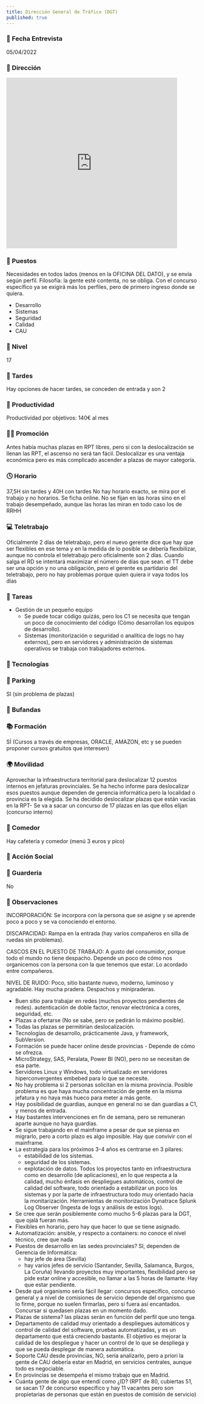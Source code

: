 ```yaml
---
title: Dirección General de Tráfico (DGT)
published: true
---
```


### 📆 Fecha Entrevista
05/04/2022

### 🏢 Dirección
<iframe src="https://www.google.com/maps/embed?pb=!1m14!1m8!1m3!1d12144.92616257377!2d-3.6400687!3d40.448012!3m2!1i1024!2i768!4f13.1!3m3!1m2!1s0x0%3A0x45544d1297c54f11!2sDirecci%C3%B3n%20General%20de%20Tr%C3%A1fico%20(DGT)!5e0!3m2!1ses!2ses!4v1649523647498!5m2!1ses!2ses" width="450" height="450" style="border:0;" allowfullscreen="" loading="lazy" referrerpolicy="no-referrer-when-downgrade"></iframe>

### 💼 Puestos
Necesidades en todos lados (menos en la OFICINA DEL DATO), y se envía según perfil.
Filosofía: la gente esté contenta, no se obliga.
Con el concurso específico ya se exigirá más los perfiles, pero de primero ingreso donde se quiera.

- Desarrollo
- Sistemas
- Seguridad
- Calidad
- CAU
### 🔼 Nivel
17
### 🌆 Tardes
Hay opciones de hacer tardes, se conceden de entrada y son 2
### 🚀 Productividad
Productividad por objetivos: 140€ al mes
### 🧗‍♀️ Promoción
Antes había muchas plazas en RPT libres, pero si con la deslocalización se llenan las RPT, el ascenso no será tan fácil. Deslocalizar es una ventaja económica pero es más complicado ascender a plazas de mayor categoría.
### 🕓 Horario
37,5H sin tardes y 40H con tardes
No hay horario exacto, se mira por el trabajo y no horarios.
Se ficha online. No se fijan en las horas sino en el trabajo desempeñado, aunque las horas las miran en todo caso los de RRHH
### 💻 Teletrabajo
Oficialmente 2 días de teletrabajo, pero el nuevo gerente dice que hay que ser flexibles en ese tema y en la medida de lo posible se debería flexibilizar, aunque no controla el teletrabajo pero oficialmente son 2 días. Cuando salga el RD se intentará maximizar el número de días que sean.
el TT debe ser una opción y no una obligación, pero el gerente es partidario del teletrabajo, pero no
hay problemas porque quien quiera ir vaya todos los días
### 📝 Tareas
- Gestión de un pequeño equipo
	- Se puede tocar código quizás, pero los C1 se necesita que tengan un poco de conocimiento del código
	  (Cómo desarrollan los equipos de desarrollo).
	- Sistemas (monitorización o seguridad o analítica de logs no hay externos),
	  pero en servidores y administración de sistemas operativos se trabaja con trabajadores externos.
### 💾 Tecnologías


### 🚗 Parking
SI (sin problema de plazas)
### 🧣 Bufandas

### 📚 Formación
SÍ (Cursos a través de empresas, ORACLE, AMAZON, etc y se pueden proponer cursos gratuitos que interesen)
### 🌍 Movilidad
Aprovechar la infraestructura territorial para deslocalizar 12 puestos internos en jefaturas provinciales. Se ha hecho informe para deslocalizar esos puestos aunque dependen de gerencia informática pero
la localidad o provincia es la elegida. Se ha decidido deslocalizar plazas que están vacías en la RPT-
Se va a sacar un concurso de 17 plazas en las que ellos elijan (concurso interno)
### 🥗 Comedor
Hay cafetería y comedor (menú 3 euros y pico)
### 🤝 Acción Social

### 👶 Guarderia
No
### 👀 Observaciones

INCORPORACIÓN: Se incorpora con la persona que se asigne y se aprende poco a poco y se va conociendo el entorno.

DISCAPACIDAD: Rampa en la entrada (hay varios compañeros en silla de ruedas sin problemas).

CASCOS EN EL PUESTO DE TRABAJO: A gusto del consumidor, porque todo el mundo no tiene despacho. Depende un poco de
cómo nos organicemos con la persona con la que tenemos que estar. Lo acordado entre compañeros.

NIVEL DE RUIDO: Poco, sitio bastante nuevo, moderno, luminoso y agradable. Hay mucha pradera. Despachos y minipraderas.

- Buen sitio para trabajar en redes (muchos proyectos pendientes de redes).
autenticación de doble factor, renovar electrónica a cores, seguridad, etc.
- Plazas a ofertarse (No se sabe, pero se pedirán lo máximo posible).
- Todas las plazas se permitirían deslocalización.
- Tecnologías de desarrollo, prácticamente Java, y framework, SubVersion.
- Formación se puede hacer online desde provincias - Depende de cómo se ofrezca.
- MicroStrategy, SAS, Peralata, Power BI (NO), pero no se necesitan de esa parte.
- Servidores Linux y Windows, todo virtualizado en servidores hiperconvergentes embebed
  para lo que se necesite.
- No hay problema si 2 personas solicitan en la misma provincia. Posible problema es que
  haya mucha concentración de gente en la misma jefatura y no haya más hueco para meter
  a más gente.
- Hay posibilidad de guardias, aunque en general no se dan guardias a C1, y menos de entrada.
- Hay bastantes intervenciones en fin de semana, pero se remuneran aparte aunque no haya
  guardias.
- Se sigue trabajando en el mainframe a pesar de que se piensa en migrarlo, pero a corto
  plazo es algo imposible. Hay que convivir con el mainframe.
- La estrategia para los próximos 3-4 años es centrarse en 3 pilares:
  + estabilidad de los sistemas.
  + seguridad de los sistemas.
  + explotación de datos.
  Todos los proyectos tanto en infraestructura como en desarrollo (de aplicaciones),
  en lo que respecta a la calidad, mucho énfasis en despliegues automáticos, control de calidad del software, todo orientado a estabilizar un poco los sistemas y por la parte de infraestructura todo muy orientado hacia la monitarización.
  Herramientas de monitorización Dynatrace
  Splunk Log Observer (Ingesta de logs y análisis de estos logs).
- Se cree que serán posiblemente como mucho 5-6 plazas para la DGT, que ojalá fueran más.
- Flexibles en horario, pero hay que hacer lo que se tiene asignado.
- Automatización: ansible, y respecto a containers: no conoce el nivel técnico, cree que nada
- Puestos de desarrollo en las sedes provinciales? SI, dependen de Gerencia de Informática:
  + hay jefe de área (Sevilla)
  + hay varios jefes de servicio (Santander, Sevilla, Salamanca, Burgos, La Coruña)
  llevando proyectos muy importantes, flexibilidad pero se pide estar online y accesible,
  no llamar a las 5 horas de llamarte. Hay que estar pendiente.
- Desde qué organismo sería fácil llegar: concursos específico, concurso general y a nivel
  de comisiones de servicio depende del organismo que lo firme, porque no suelen firmarlas,
  pero si fuera así encantados. Concursar si quedasen plazas en un momento dado.
- Plazas de sistema? las plazas serán en función del perfil que uno tenga.
- Departamento de calidad muy orientado a despliegues automáticos y control de calidad del
  software, pruebas automatizadas, y es un departamento que está creciendo bastante. El
  objetivo es mejorar la calidad de los despliegue y hacer un control de lo que se despliega
  y que se pueda desplegar de manera automática.
- Soporte CAU desde provincias, NO, sería analizarlo, pero a priori la gente de CAU debería
  estar en Madrid, en servicios centrales, aunque todo es negociable.
- En provincias se desempeña el mismo trabajo que en Madrid.
- Cuánta gente de algo que entendí como ¿ID? (RPT de 80, cubiertas 51, se sacan 17 de concurso específico y hay 11
  vacantes pero son propietarias de personas que están en puestos de comisión de servicio)